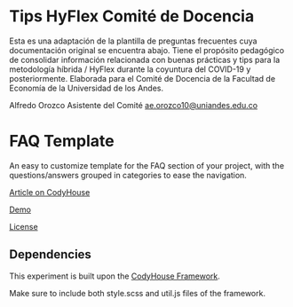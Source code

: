# Tips HyFlex Comité de Docencia
Esta es una adaptación de la plantilla de preguntas frecuentes cuya documentación original se encuentra abajo. Tiene el propósito pedagógico de consolidar información relacionada con buenas prácticas y tips para la metodología híbrida / HyFlex durante la coyuntura del COVID-19 y posteriormente. Elaborada para el Comité de Docencia de la Facultad de Economía de la Universidad de los Andes.

Alfredo Orozco
Asistente del Comité
ae.orozco10@uniandes.edu.co

# FAQ Template

An easy to customize template for the FAQ section of your project, with the questions/answers grouped in categories to ease the navigation.

[Article on CodyHouse](https://codyhouse.co/gem/css-faq-template)

[Demo](https://codyhouse.co/demo/faq-template)
 
[License](https://codyhouse.co/license)

## Dependencies

This experiment is built upon the [CodyHouse Framework](https://github.com/CodyHouse/codyhouse-framework).

Make sure to include both style.scss and util.js files of the framework.